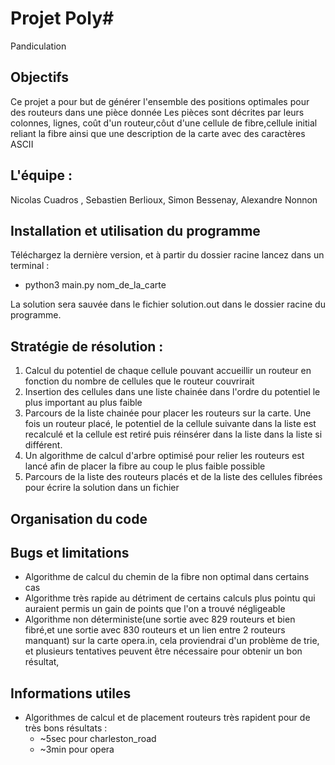 # Projet Poly#
Pandiculation

## Objectifs

Ce projet a pour but de générer l'ensemble des positions optimales pour des routeurs dans une pièce donnée
Les pièces sont décrites par leurs colonnes, lignes, coût d'un routeur,côut d'une cellule de fibre,cellule initial reliant la fibre
ainsi que une description de la carte avec des caractères ASCII

## L'équipe :

Nicolas Cuadros , Sebastien Berlioux, Simon Bessenay, Alexandre Nonnon

## Installation et utilisation du programme
Téléchargez la dernière version, et à partir du dossier racine lancez dans un terminal :

 * python3 main.py nom_de_la_carte

La solution sera sauvée dans le fichier solution.out dans le dossier racine du programme.

## Stratégie de résolution :

1) Calcul du potentiel de chaque cellule pouvant accueillir un routeur en fonction du nombre de cellules que le routeur couvrirait
2) Insertion des cellules dans une liste chainée dans l'ordre du potentiel le plus important au plus faible
3) Parcours de la liste chainée pour placer les routeurs sur la carte. Une fois un routeur placé, le potentiel de la cellule suivante dans la liste est recalculé et la cellule est retiré puis réinsérer dans la liste dans la liste si différent.
4) Un algorithme de calcul d'arbre optimisé pour relier les routeurs est lancé afin de placer la fibre au coup le plus faible possible
5) Parcours de la liste des routeurs placés et de la liste des cellules fibrées pour écrire la solution dans un fichier

## Organisation du code



## Bugs et limitations

- Algorithme de calcul du chemin de la fibre non optimal dans certains cas
- Algorithme très rapide au détriment de certains calculs plus pointu qui auraient permis un gain de points que l'on a trouvé négligeable
- Algorithme non déterministe(une sortie avec 829 routeurs et bien fibré,et une sortie avec 830 routeurs et un lien entre 2 routeurs manquant) sur la carte opera.in, cela proviendrai d'un problème de trie, et plusieurs tentatives peuvent être nécessaire pour obtenir un bon résultat,

## Informations utiles

- Algorithmes de calcul et de placement routeurs très rapident pour de très bons résultats :
  - ~5sec pour charleston_road
  - ~3min pour opera
